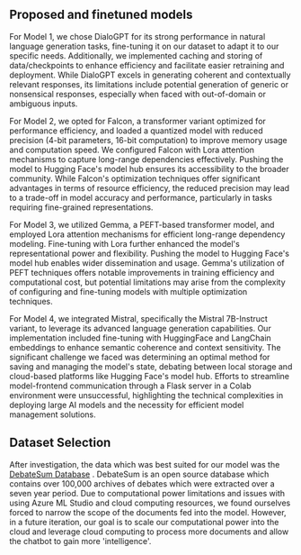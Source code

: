## Proposed and finetuned models

For Model 1, we chose DialoGPT for its strong performance in natural language generation tasks,
fine-tuning it on our dataset to adapt it to our specific needs. Additionally, we implemented 
caching and storing of data/checkpoints to enhance efficiency and facilitate easier retraining
and deployment. While DialoGPT excels in generating coherent and contextually relevant responses, its limitations 
include potential generation of generic or nonsensical responses, especially when faced with out-of-domain or ambiguous inputs.

For Model 2, we opted for Falcon, a transformer variant optimized for performance efficiency, and 
loaded a quantized model with reduced precision (4-bit parameters, 16-bit computation) to improve memory
usage and computation speed. We configured Falcon with Lora attention mechanisms to capture long-range 
dependencies effectively. Pushing the model to Hugging Face's model hub ensures its accessibility to the broader community. 
While Falcon's optimization techniques offer significant advantages in terms of resource efficiency, the reduced precision 
may lead to a trade-off in model accuracy and performance, particularly in tasks requiring fine-grained representations.

For Model 3, we utilized Gemma, a PEFT-based transformer model, and employed Lora attention mechanisms for efficient 
long-range dependency modeling. Fine-tuning with Lora further enhanced the model's representational power and flexibility.
Pushing the model to Hugging Face's model hub enables wider dissemination and usage. Gemma's utilization of PEFT techniques
offers notable improvements in training efficiency and computational cost, but potential limitations may arise from the complexity 
of configuring and fine-tuning models with multiple optimization techniques.

For Model 4, we integrated Mistral, specifically the Mistral 7B-Instruct variant, to leverage its advanced language generation
capabilities. Our implementation included fine-tuning with HuggingFace and LangChain embeddings to enhance semantic 
coherence and context sensitivity. The significant challenge we faced was determining an optimal method for saving and managing 
the model's state, debating between local storage and cloud-based platforms like Hugging Face's model hub. Efforts to streamline
model-frontend communication through a Flask server in a Colab environment were unsuccessful, highlighting the technical complexities 
in deploying large AI models and the necessity for efficient model management solutions.

## Dataset Selection 

After investigation, the data which was best suited for our model was the [DebateSum Database](https://huggingface.co/datasets/Hellisotherpeople/DebateSum)
. DebateSum is an open source database which contains over 100,000 archives of debates which were extracted over a seven year period. Due to computational power limitations and issues with using Azure ML Studio and cloud computing resources, we found ourselves forced to narrow the scope of the documents fed into the model. However, in a future iteration, our goal is to scale our computational power into the cloud and leverage cloud computing to process more documents and allow the chatbot to gain more 'intelligence'. 
